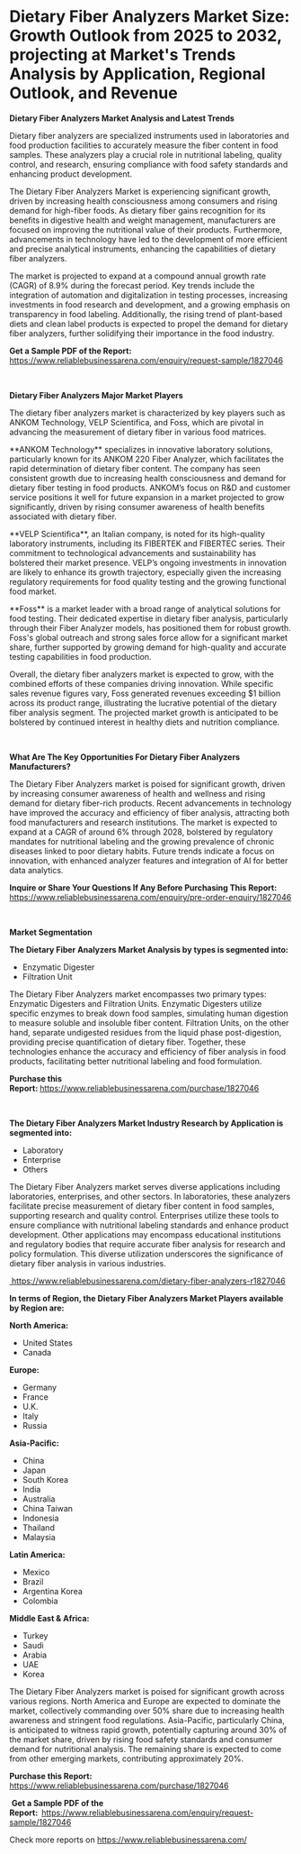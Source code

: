 <p><h1>Dietary Fiber Analyzers Market Size: Growth Outlook from 2025 to 2032, projecting at Market's Trends Analysis by Application, Regional Outlook, and Revenue</h1></p><p><strong>Dietary Fiber Analyzers Market Analysis and Latest Trends</strong></p>
<p><p>Dietary fiber analyzers are specialized instruments used in laboratories and food production facilities to accurately measure the fiber content in food samples. These analyzers play a crucial role in nutritional labeling, quality control, and research, ensuring compliance with food safety standards and enhancing product development.</p><p>The Dietary Fiber Analyzers Market is experiencing significant growth, driven by increasing health consciousness among consumers and rising demand for high-fiber foods. As dietary fiber gains recognition for its benefits in digestive health and weight management, manufacturers are focused on improving the nutritional value of their products. Furthermore, advancements in technology have led to the development of more efficient and precise analytical instruments, enhancing the capabilities of dietary fiber analyzers.</p><p>The market is projected to expand at a compound annual growth rate (CAGR) of 8.9% during the forecast period. Key trends include the integration of automation and digitalization in testing processes, increasing investments in food research and development, and a growing emphasis on transparency in food labeling. Additionally, the rising trend of plant-based diets and clean label products is expected to propel the demand for dietary fiber analyzers, further solidifying their importance in the food industry.</p></p>
<p><strong>Get a Sample PDF of the Report:&nbsp;</strong> <a href="https://www.reliablebusinessarena.com/enquiry/request-sample/1827046?utm_campaign=2304&utm_medium=2&utm_source=Github&utm_content=ia&utm_term=28022025&utm_id=dietary-fiber-analyzers">https://www.reliablebusinessarena.com/enquiry/request-sample/1827046</a></p>
<p>&nbsp;</p>
<p><strong>Dietary Fiber Analyzers Major Market Players</strong></p>
<p><p>The dietary fiber analyzers market is characterized by key players such as ANKOM Technology, VELP Scientifica, and Foss, which are pivotal in advancing the measurement of dietary fiber in various food matrices.</p><p>**ANKOM Technology** specializes in innovative laboratory solutions, particularly known for its ANKOM 220 Fiber Analyzer, which facilitates the rapid determination of dietary fiber content. The company has seen consistent growth due to increasing health consciousness and demand for dietary fiber testing in food products. ANKOM’s focus on R&D and customer service positions it well for future expansion in a market projected to grow significantly, driven by rising consumer awareness of health benefits associated with dietary fiber.</p><p>**VELP Scientifica**, an Italian company, is noted for its high-quality laboratory instruments, including its FIBERTEK and FIBERTEC series. Their commitment to technological advancements and sustainability has bolstered their market presence. VELP’s ongoing investments in innovation are likely to enhance its growth trajectory, especially given the increasing regulatory requirements for food quality testing and the growing functional food market.</p><p>**Foss** is a market leader with a broad range of analytical solutions for food testing. Their dedicated expertise in dietary fiber analysis, particularly through their Fiber Analyzer models, has positioned them for robust growth. Foss's global outreach and strong sales force allow for a significant market share, further supported by growing demand for high-quality and accurate testing capabilities in food production.</p><p>Overall, the dietary fiber analyzers market is expected to grow, with the combined efforts of these companies driving innovation. While specific sales revenue figures vary, Foss generated revenues exceeding $1 billion across its product range, illustrating the lucrative potential of the dietary fiber analysis segment. The projected market growth is anticipated to be bolstered by continued interest in healthy diets and nutrition compliance.</p></p>
<p>&nbsp;</p>
<p><strong>What Are The Key Opportunities For Dietary Fiber Analyzers Manufacturers?</strong></p>
<p><p>The Dietary Fiber Analyzers market is poised for significant growth, driven by increasing consumer awareness of health and wellness and rising demand for dietary fiber-rich products. Recent advancements in technology have improved the accuracy and efficiency of fiber analysis, attracting both food manufacturers and research institutions. The market is expected to expand at a CAGR of around 6% through 2028, bolstered by regulatory mandates for nutritional labeling and the growing prevalence of chronic diseases linked to poor dietary habits. Future trends indicate a focus on innovation, with enhanced analyzer features and integration of AI for better data analytics.</p></p>
<p><strong>Inquire or Share Your Questions If Any Before Purchasing This Report:</strong> <a href="https://www.reliablebusinessarena.com/enquiry/pre-order-enquiry/1827046?utm_campaign=2304&utm_medium=2&utm_source=Github&utm_content=ia&utm_term=28022025&utm_id=dietary-fiber-analyzers">https://www.reliablebusinessarena.com/enquiry/pre-order-enquiry/1827046</a></p>
<p>&nbsp;</p>
<p><strong>Market Segmentation</strong></p>
<p><strong>The Dietary Fiber Analyzers Market Analysis by types is segmented into:</strong></p>
<p><ul><li>Enzymatic Digester</li><li>Filtration Unit</li></ul></p>
<p><p>The Dietary Fiber Analyzers market encompasses two primary types: Enzymatic Digesters and Filtration Units. Enzymatic Digesters utilize specific enzymes to break down food samples, simulating human digestion to measure soluble and insoluble fiber content. Filtration Units, on the other hand, separate undigested residues from the liquid phase post-digestion, providing precise quantification of dietary fiber. Together, these technologies enhance the accuracy and efficiency of fiber analysis in food products, facilitating better nutritional labeling and food formulation.</p></p>
<p><strong>Purchase this Report:&nbsp;</strong><a href="https://www.reliablebusinessarena.com/purchase/1827046?utm_campaign=2304&utm_medium=2&utm_source=Github&utm_content=ia&utm_term=28022025&utm_id=dietary-fiber-analyzers">https://www.reliablebusinessarena.com/purchase/1827046</a></p>
<p>&nbsp;</p>
<p><strong>The Dietary Fiber Analyzers Market Industry Research by Application is segmented into:</strong></p>
<p><ul><li>Laboratory</li><li>Enterprise</li><li>Others</li></ul></p>
<p><p>The Dietary Fiber Analyzers market serves diverse applications including laboratories, enterprises, and other sectors. In laboratories, these analyzers facilitate precise measurement of dietary fiber content in food samples, supporting research and quality control. Enterprises utilize these tools to ensure compliance with nutritional labeling standards and enhance product development. Other applications may encompass educational institutions and regulatory bodies that require accurate fiber analysis for research and policy formulation. This diverse utilization underscores the significance of dietary fiber analysis in various industries.</p></p>
<p><a href="https://www.reliablebusinessarena.com/dietary-fiber-analyzers-r1827046?utm_campaign=2304&utm_medium=2&utm_source=Github&utm_content=ia&utm_term=28022025&utm_id=dietary-fiber-analyzers">&nbsp;https://www.reliablebusinessarena.com/dietary-fiber-analyzers-r1827046</a></p>
<p><strong>In terms of Region, the Dietary Fiber Analyzers Market Players available by Region are:</strong></p>
<p>
    <p> <strong> North America: </strong>
        <ul>
            <li>United States</li>
            <li>Canada</li>
        </ul>
        </p> 
    <p> <strong> Europe: </strong>
        <ul>
            <li>Germany</li>
            <li>France</li>
            <li>U.K.</li>
            <li>Italy</li>
            <li>Russia</li>
        </ul>
        </p> 
    <p> <strong> Asia-Pacific: </strong>
        <ul>
            <li>China</li>
            <li>Japan</li>
            <li>South Korea</li>
            <li>India</li>
            <li>Australia</li>
            <li>China Taiwan</li>
            <li>Indonesia</li>
            <li>Thailand</li>
            <li>Malaysia</li>
        </ul>
        </p> 
    <p> <strong> Latin America: </strong>
        <ul>
            <li>Mexico</li>
            <li>Brazil</li>
            <li>Argentina Korea</li>
            <li>Colombia</li>
        </ul>
        </p> 
    <p> <strong> Middle East & Africa: </strong>
        <ul>
            <li>Turkey</li>
            <li>Saudi</li>
            <li>Arabia</li>
            <li>UAE</li>
            <li>Korea</li>
        </ul>
    </p>
    </p>
<p><p>The Dietary Fiber Analyzers market is poised for significant growth across various regions. North America and Europe are expected to dominate the market, collectively commanding over 50% share due to increasing health awareness and stringent food regulations. Asia-Pacific, particularly China, is anticipated to witness rapid growth, potentially capturing around 30% of the market share, driven by rising food safety standards and consumer demand for nutritional analysis. The remaining share is expected to come from other emerging markets, contributing approximately 20%.</p></p>
<p><strong>Purchase this Report: </strong><a href="https://www.reliablebusinessarena.com/purchase/1827046?utm_campaign=2304&utm_medium=2&utm_source=Github&utm_content=ia&utm_term=28022025&utm_id=dietary-fiber-analyzers">https://www.reliablebusinessarena.com/purchase/1827046</a></p>
<p>&nbsp;<strong>Get a Sample PDF of the Report:&nbsp;&nbsp;</strong><a href="https://www.reliablebusinessarena.com/enquiry/request-sample/1827046?utm_campaign=2304&utm_medium=2&utm_source=Github&utm_content=ia&utm_term=28022025&utm_id=dietary-fiber-analyzers">https://www.reliablebusinessarena.com/enquiry/request-sample/1827046</a></p>
<p><strong></strong></p>
<p>Check more reports on <a href="https://www.reliablebusinessarena.com/?utm_campaign=2304&utm_medium=2&utm_source=Github&utm_content=ia&utm_term=28022025&utm_id=dietary-fiber-analyzers">https://www.reliablebusinessarena.com/</a></p>